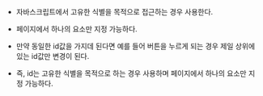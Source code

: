 - 자바스크립트에서 고유한 식별을 목적으로 접근하는 경우 사용한다.
- 페이지에서 하나의 요소만 지정 가능하다.

- 만약 동일한 id값을 가지데 된다면 예를 들어 버튼을 누르게 되는 경우 제일 상위에 있는 id값만 변경이 된다.

- 즉, id는 고유한 식별을 목적으로 하는 경우 사용하며 페이지에서 하나의 요소만 지정 가능하다.